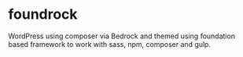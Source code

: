 # foundrock
WordPress using composer via Bedrock and themed using foundation based framework to work with sass, npm, composer and gulp.
